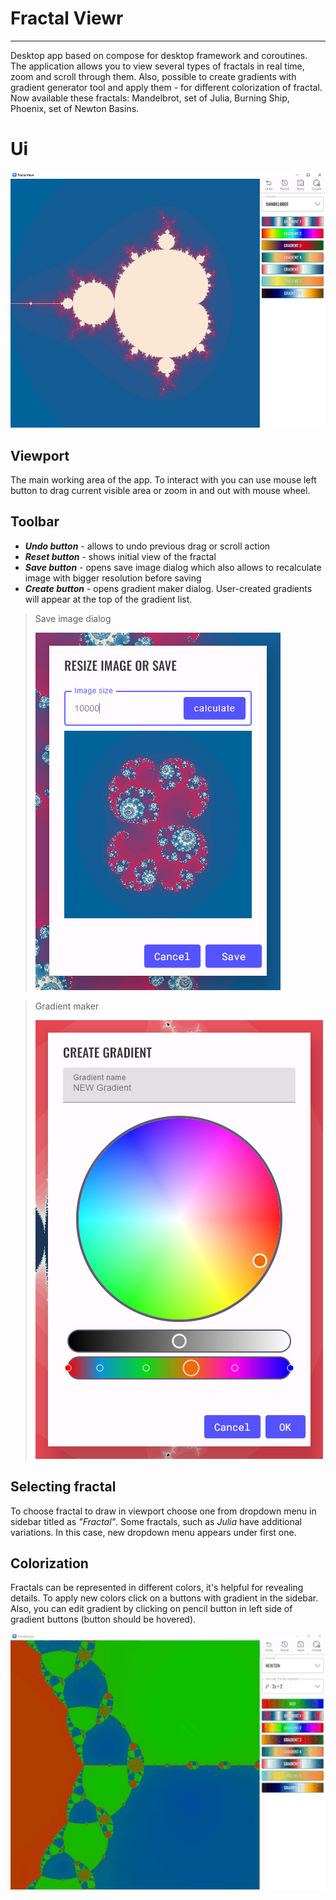 # Fractal Viewr

---
Desktop app based on compose for desktop framework and coroutines.
The application allows you to view several types of fractals in real time, zoom and scroll through them.
Also, possible to create gradients with gradient generator tool and apply them - for different colorization of fractal.
Now available these fractals: Mandelbrot, set of Julia, Burning Ship, Phoenix, set of Newton Basins.

# Ui
![](images/ui.jpg?raw=true)
## Viewport
The main working area of the app. To interact with you can use mouse left button to drag current visible area or zoom in and out with mouse wheel.

## Toolbar
- ***Undo button*** - allows to undo previous drag or scroll action
- ***Reset button*** - shows initial view of the fractal
- ***Save button*** - opens save image dialog which also allows to recalculate image with bigger resolution before saving
- ***Create button*** - opens gradient maker dialog. User-created gradients will appear at the top of the gradient list.

> Save image dialog
> 
> ![Save image dialog](images/resize_save_dialog.jpg?raw=true)

> Gradient maker
> 
> ![Gradient maker](images/gradient_maker.jpg?raw=true)


## Selecting fractal
To choose fractal to draw in viewport choose one from dropdown menu in sidebar titled as *"Fractal"*.
Some fractals, such as *Julia* have additional variations. In this case, new dropdown menu appears under first one.

## Colorization
Fractals can be represented in different colors, it's helpful for revealing details. To apply new colors click on a buttons with gradient in the sidebar. Also, you can edit gradient by clicking on pencil button in left side of gradient buttons (button should be hovered).

![](images/applying_gradient.gif?raw=true)